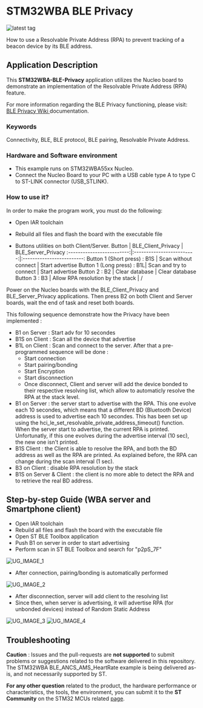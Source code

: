 # STM32WBA BLE Privacy

![latest tag](https://camo.githubusercontent.com/6eec7f8bd3c933666c9728459648b367e7a11d0b9bde14b44a2c45ad30c1fe00/68747470733a2f2f696d672e736869656c64732e696f2f6769746875622f762f7461672f53544d6963726f656c656374726f6e6963732f53544d3332437562655742412e7376673f636f6c6f723d627269676874677265656e)

How to use a Resolvable Private Address (RPA) to prevent tracking of a beacon device by its BLE address.

## Application Description

This **STM32WBA-BLE-Privacy** application utilizes the Nucleo board to demonstrate an implementation of the Resolvable Private Address (RPA) feature.

For more information regarding the BLE Privacy functioning, please visit: <a href="https://wiki.st.com/stm32mcu/wiki/Connectivity:STM32WB-WBA_BLE_Privacy"> BLE Privacy Wiki </a>
documentation.

### **Keywords**

Connectivity, BLE, BLE protocol, BLE pairing, Resolvable Private Address.

### **Hardware and Software environment**

- This example runs on STM32WBA55xx Nucleo.
- Connect the Nucleo Board to your PC with a USB cable type A to type C to ST-LINK connector (USB_STLINK).

### **How to use it?**

In order to make the program work, you must do the following:

- Open IAR toolchain
- Rebuild all files and flash the board with the executable file

- Buttons utilities on both Client/Server.
  Button | BLE_Client_Privacy | BLE_Server_Privacy
  :-------------------------:|:-------------------------:|:-------------------------:
  Button 1 (Short press) : B1S | Scan without connect | Start advertise
  Button 1 (Long press) : B1L| Scan and try to connect | Start advertise
  Button 2 : B2 | Clear database | Clear database
  Button 3 : B3 | Allow RPA resolution by the stack | /

Power on the Nucleo boards with the BLE_Client_Privacy and BLE_Server_Privacy applications.
Then press B2 on both Client and Server boards, wait the end of task and reset both boards.

This following sequence demonstrate how the Privacy have been implemented :

- B1 on Server : Start adv for 10 secondes
- B1S on Client : Scan all the device that advertise
- B1L on Client : Scan and connect to the server. After that a pre-programmed sequence will be done :
  - Start connection
  - Start pairing/bonding
  - Start Encryption
  - Start disconnection
  - Once disconnect, Client and server will add the device bonded to their respective resolving list, which allow to automaticly resolve the RPA at the stack level.
- B1 on Server : the server start to advertise with the RPA. This one evolve each 10 secondes, which means that a different BD (Bluetooth Device) address is used to advertise each 10 secondes. This has been set up using the hci_le_set_resolvable_private_address_timeout() function. When the server start to advertise, the current RPA is printed. Unfortunatly, if this one evolves during the advertise interval (10 sec), the new one isn't printed.
- B1S Client : the Client is able to resolve the RPA, and both the BD address as well as the RPA are printed. As explained before, the RPA can change during the scan interval (1 sec).
- B3 on Client : disable RPA resolution by the stack
- B1S on Server & Client : the client is no more able to detect the RPA and to retrieve the real BD address.

## Step-by-step Guide (WBA server and Smartphone client)
- Open IAR toolchain
- Rebuild all files and flash the board with the executable file
- Open ST BLE Toolbox application
- Push B1 on server in order to start advertising
- Perform scan in ST BLE Toolbox and search for "p2pS_7F"

![UG_IMAGE_1](Utilities/Media/User_Guide/Scan.jpg)

- After connection, pairing/bonding is automatically performed 

![UG_IMAGE_2](Utilities/Media/User_Guide/Pairing.jpg)

- After disconnection, server will add client to the resolving list
- Since then, when server is advertising, it will advertise RPA (for unbonded devices) instead of Random Static Address

![UG_IMAGE_3](Utilities/Media/User_Guide/Bonded.jpg) ![UG_IMAGE_4](Utilities/Media/User_Guide/Unbonded.jpg)

## Troubleshooting

**Caution** : Issues and the pull-requests are **not supported** to submit problems or suggestions related to the software delivered in this repository. The STM32WBA BLE_ANCS_AMS_HeartRate example is being delivered as-is, and not necessarily supported by ST.

**For any other question** related to the product, the hardware performance or characteristics, the tools, the environment, you can submit it to the **ST Community** on the STM32 MCUs related [page](https://community.st.com/s/topic/0TO0X000000BSqSWAW/stm32-mcus).
